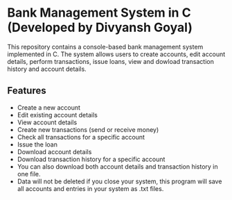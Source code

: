 # Bank Management System in C (Developed by Divyansh Goyal)

This repository contains a console-based bank management system implemented in C. The system allows users to create accounts, edit account details, perform transactions, issue loans, view and dowload transaction history and account details.

## Features
- Create a new account
- Edit existing account details
- View account details
- Create new transactions (send or receive money)
- Check all transactions for a specific account
- Issue the loan
- Download account details
- Download transaction history for a specific account
- You can also download both account details and transaction history in one file.
- Data will not be deleted if you close your system, this program will save all accounts and entries in your system as .txt files.
